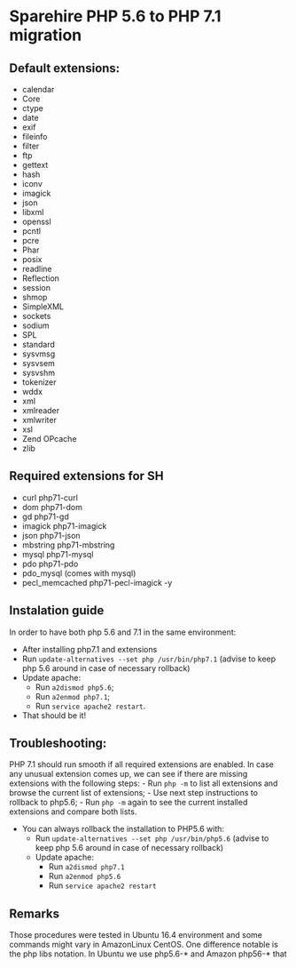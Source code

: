 # Sparehire PHP 5.6 to PHP 7.1 migration

## Default extensions:
- calendar
- Core
- ctype
- date
- exif
- fileinfo
- filter
- ftp
- gettext
- hash
- iconv
- imagick
- json
- libxml
- openssl
- pcntl
- pcre
- Phar
- posix
- readline
- Reflection
- session
- shmop
- SimpleXML
- sockets
- sodium
- SPL
- standard
- sysvmsg
- sysvsem
- sysvshm
- tokenizer
- wddx
- xml
- xmlreader
- xmlwriter
- xsl
- Zend OPcache
- zlib

## Required extensions for SH
- curl		php71-curl
- dom		php71-dom
- gd		php71-gd
- imagick		php71-imagick
- json		php71-json
- mbstring	php71-mbstring
- mysql		php71-mysql
- pdo		php71-pdo
- pdo_mysql (comes with mysql)	
- pecl_memcached	php71-pecl-imagick -y

## Instalation guide
In order to have both php 5.6 and 7.1 in the same environment:
- After installing php7.1 and extensions
- Run `update-alternatives --set php /usr/bin/php7.1` (advise to keep php 5.6 around in case of necessary rollback)
- Update apache:
	- Run `a2dismod php5.6`;
	- Run `a2enmod php7.1`;
	- Run `service apache2 restart`.
- That should be it!

## Troubleshooting:
PHP 7.1 should run smooth if all required extensions are enabled. In case any unusual extension comes up, we can see if there are missing extensions with the following steps:
	- Run `php -m` to list all extensions and browse the current list of extensions;
	- Use next step instructions to rollback to php5.6;
	- Run `php -m` again to see the current installed extensions and compare both lists.

- You can always rollback the installation to PHP5.6 with:
	- Run `update-alternatives --set php /usr/bin/php5.6` (advise to keep php 5.6 around in case of necessary rollback)
	- Update apache:
		- Run `a2dismod php7.1`
		- Run `a2enmod php5.6`
		- Run `service apache2 restart`

## Remarks
Those procedures were tested in Ubuntu 16.4 environment and some commands might vary in AmazonLinux CentOS. One difference notable is the php libs notation. In Ubuntu we use php5.6-* and Amazon php56-* that 
 
